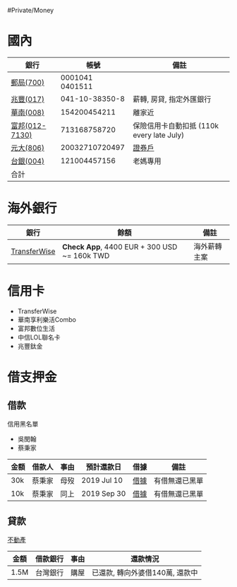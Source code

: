 #Private/Money 

# 國內

| 銀行                                                                                                                              | 帳號            | 備註                                         |
| --------------------------------------------------------------------------------------------------------------------------------- | --------------- | -------------------------------------------- |
| [郵局(700)](https://ipost.post.gov.tw/pst/home.html)                                                                              | 0001041 0401511 |                                              |
| [兆豐(017)](https://ebank.megabank.com.tw/nib/)                                                                                   | 041-10-38350-8  | 薪轉, 房貸, 指定外匯銀行                     |
| [華南(008)](https://netbank.hncb.com.tw/netbank/servlet/TrxDispatcher?trx=com.lb.wibc.trx.Login&state=prompt&Recognition=private) | 154200454211    | 離家近                                       |
| [富邦(012-7130)](https://ebank.taipeifubon.com.tw/B2C/common/Index.faces)                                                         | 713168758720    | 保險信用卡自動扣抵 (110k every late July)    |
| [元大(806)](https://ebank.yuantabank.com.tw/ib/)                                                                                  | 20032710720497  | [證券戶](https://www.yuanta.com.tw/eyuanta/) |
| [台銀(004)](https://ebank.bot.com.tw/NetBank/NNBank/Default.aspx)                                                                 | 121004457156    | 老媽專用                                     |
| 合計                                                                                                                              |                 |                                              |

# 海外銀行

| 銀行 | 餘額 | 備註 |
| ---- | ---- | ---- |
| [TransferWise](https://transferwise.com/user/account/) | **Check App**, 4400 EUR + 300 USD ~= 160k TWD | 海外薪轉主案 |

# 信用卡

* TransferWise 
* 華南享利樂活Combo 
* 富邦數位生活 
* 中信LOL聯名卡
* 兆豐鈦金

# 借支押金
## 借款

信用黑名單
* 吳閔翰
* 蔡秉家

| 金額 | 借款人 | 事由 | 預計還款日  | 借據                                 | 備註           |
| ---- | ------ | ---- | ----------- | ------------------------------------ | -------------- |
| 30k  | 蔡秉家 | 母歿 | 2019 Jul 10 | [借據](attachments/借據_蔡秉家.jpg)  | 有借無還已黑單 |
| 10k  | 蔡秉家 | 同上 | 2019 Sep 30 | [借據](attachments/借據_蔡秉家2.jpg) | 有借無還已黑單 |

## 貸款
[不動產](不動產.md)

| 金額 | 借款銀行 | 事由 | 還款情況 |
|------| -------- |------| ---------- |
| 1.5M | 台灣銀行 | 購屋 | 已還款, 轉向外婆借140萬, 還款中 | 